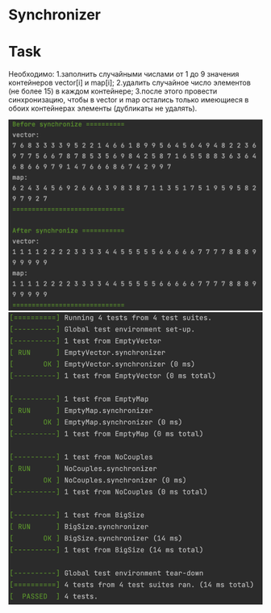 # Synchronizer

# Task
Необходимо:
1.заполнить случайными числами от 1 до 9 значения контейнеров vector[i] и map[i];
2.удалить случайное число элементов (не более 15) в каждом контейнере;
3.после этого провести синхронизацию, чтобы в vector и map остались только имеющиеся в обоих контейнерах элементы (дубликаты не удалять).

![Alt text](/screenshots/output.png?raw=true "Optional Title")
![Alt text](/screenshots/tests.png?raw=true "Optional Title")
